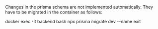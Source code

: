 Changes in the prisma schema are not implemented automatically.
They have to be migrated in the container as follows:

docker exec -it backend bash
npx prisma migrate dev --name <name migration>
exit
